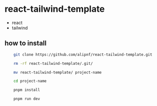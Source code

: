 # react-tailwind-template

- react
- tailwind



## how to install


```bash
    git clone https://github.com/alipnf/react-tailwind-template.git
```
```bash
    rm -rf react-tailwind-template/.git/
```
```bash
    mv react-tailwind-template/ project-name
```
```bash
    cd project-name
```
```bash
    pnpm install
```
```bash
    pnpm run dev
```

